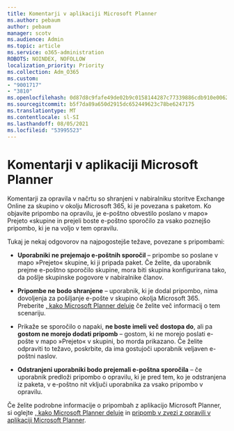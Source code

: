 ```yaml
---
title: Komentarji v aplikaciji Microsoft Planner
ms.author: pebaum
author: pebaum
manager: scotv
ms.audience: Admin
ms.topic: article
ms.service: o365-administration
ROBOTS: NOINDEX, NOFOLLOW
localization_priority: Priority
ms.collection: Adm_O365
ms.custom:
- "9001717"
- "3810"
ms.openlocfilehash: 0d87d8c9fafe49de02b9c0158144287c77339886cdb910e006296eac73a2c497
ms.sourcegitcommit: b5f7da89a650d2915dc652449623c78be6247175
ms.translationtype: MT
ms.contentlocale: sl-SI
ms.lasthandoff: 08/05/2021
ms.locfileid: "53995523"
---
```

# <a name="comments-in-microsoft-planner"></a>Komentarji v aplikaciji Microsoft Planner

Komentarji za opravila v načrtu so shranjeni v nabiralniku storitve Exchange Online za skupino v okolju Microsoft 365, ki je povezana s paketom.  Ko objavite pripombo na opravilu, je e-poštno obvestilo poslano v mapo» Prejeto «skupine in prejeli boste e-poštno sporočilo za vsako poznejšo pripombo, ki je na voljo v tem opravilu.

Tukaj je nekaj odgovorov na najpogostejše težave, povezane s pripombami:

- **Uporabniki ne prejemajo e-poštnih sporočil** – pripombe so poslane v mapo »Prejeto« skupine, ki ji pripada paket. Če želite, da uporabnik prejme e-poštno sporočilo skupine, mora biti skupina konfigurirana tako, da pošlje skupinske pogovore v nabiralnike članov.

- **Pripombe ne bodo shranjene** – uporabnik, ki je dodal pripombo, nima dovoljenja za pošiljanje e-pošte v skupino okolja Microsoft 365. Preberite [, kako Microsoft Planner deluje](https://techcommunity.microsoft.com/t5/planner-blog/how-microsoft-planner-works/ba-p/1214736) če želite več informacij o tem scenariju.

- Prikaže se sporočilo o napaki, **ne boste imeli več dostopa do**, ali pa **gostom ne morejo dodati pripomb** – gostom, ki ne morejo poslati e-pošte v mapo »Prejeto« v skupini, bo morda prikazano. Če želite odpraviti to težavo, poskrbite, da ima gostujoči uporabnik veljaven e-poštni naslov.

- **Odstranjeni uporabniki bodo prejemali e-poštna sporočila** – če uporabnik predloži pripombo o opravilu, ki je pred tem, ko je odstranjena iz paketa, v e-poštno nit vključi uporabnika za vsako pripombo v opravilu.

Če želite podrobne informacije o pripombah z aplikacijo Microsoft Planner, si oglejte [, kako Microsoft Planner deluje](https://techcommunity.microsoft.com/t5/planner-blog/how-microsoft-planner-works/ba-p/1214736) in [pripomb v zvezi z opravili v aplikaciji Microsoft Planner](https://support.microsoft.com/office/fd4aedde-7785-4cd0-96ee-122fbc9140e1).
